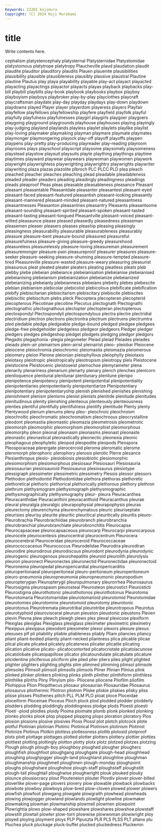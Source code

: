 ```yaml
---
Keywords: 22265 kojimura
Copyright: (C) 2024 Koji Murakami
---
```


# title

Write contents here.



cephalism platystencephaly platysternal Platysternidae Platystomidae platystomous platytrope
platytropy Plaucheville plaud plaudation plaudit plaudite plauditor plauditory plaudits Plauen
plauenite plausibilities plausibility plausible plausibleness plausibly plausive plaustral Plautine plautine
Plautus play playa playability playable play-act playact playacted playacting playactings
playactor playacts playas playback playbacks play-bill playbill playbills play-book playbook
playbooks playbox playboy playboyism playboys playbroker play-by-play playclothes playcraft playcraftsman
playdate play-day playday playdays play-down playdown playdowns played Player player
playerdom playeress players Playfair playfellow playfellows playfellowship playfere playfield playfolk
playful playfully playfulness playfulnesses playgirl playgirls playgoer playgoers playgoing playground
playgrounds playhouse playhouses playing playingly play-judging playland playlands playless playlet
playlets playlike playlist play-loving playmaker playmaking playman playmare playmate playmates
playmonger playmongering playock play-off playoff playoffs playpen playpens play-pretty play-producing
playreader play-reading playroom playrooms plays playschool playscript playsome playsomely playsomeness
playstead playstow playsuit playsuits playte plaything playthings playtime playtimes playward
playwear playwears playwoman playwomen playwork playwright playwrightess playwrighting playwrightry playwrights
playwriter playwriting plaza plazas plazolite plbroch PLC PLCC PLD plea
pleach pleached pleacher pleaches pleaching plead pleadable pleadableness pleaded pleader
pleaders pleading pleadingly pleadingness pleadings pleads pleaproof Pleas pleas pleasable
pleasableness pleasance Pleasant pleasant pleasantable Pleasantdale pleasanter pleasantest pleasant-eyed pleasant-faced
pleasant-featured pleasantish pleasant-looking pleasantly pleasant-mannered pleasant-minded pleasant-natured pleasantness pleasantnesses Pleasanton
pleasantries pleasantry Pleasants pleasantsome pleasant-sounding pleasant-spirited pleasant-spoken pleasant-tasted pleasant-tasting pleasant-tongued
Pleasantville pleasant-voiced pleasant-witted pleasaunce please pleased pleasedly pleasedness pleaseman pleasemen
pleaser pleasers pleases pleaship pleasing pleasingly pleasingness pleasurability pleasurable pleasurableness
pleasurably pleasure pleasure-bent pleasure-bound pleasured pleasureful pleasurefulness pleasure-giving pleasure-greedy pleasurehood
pleasureless pleasurelessly pleasure-loving pleasureman pleasurement pleasuremonger pleasure-pain pleasureproof pleasurer pleasures
pleasure-seeker pleasure-seeking pleasure-shunning pleasure-tempted pleasure-tired Pleasureville pleasure-wasted pleasure-weary pleasuring pleasurist
pleasurous pleat pleated pleater pleaters pleating pleatless pleats pleb plebby
plebe plebeian plebeiance plebeianisation plebeianise plebeianised plebeianising plebeianism plebeianization plebeianize
plebeianized plebeianizing plebeianly plebeianness plebeians plebeity plebes plebescite plebian plebianism
plebicolar plebicolist plebicolous plebificate plebification plebify plebiscitarian plebiscitarism plebiscitary plebiscite
plebiscites plebiscitic plebiscitum plebs pleck Plecoptera plecopteran plecopterid plecopterous Plecotinae
plecotine Plecotus plectognath Plectognathi plectognathic plectognathous plectopter plectopteran plectopterous plectospondyl
Plectospondyli plectospondylous plectra plectre plectridial plectridium plectron plectrons plectrontra plectrum
plectrums plectrumtra pled pledable pledge pledgeable pledge-bound pledged pledgee pledgees
pledge-free pledgeholder pledgeless pledgeor pledgeors Pledger pledger pledgers pledges pledgeshop
pledget pledgets pledging pledgor pledgors Plegadis plegaphonia -plegia plegometer Pleiad
pleiad Pleiades pleiades pleiads plein-air pleinairism plein-airist pleinairist pleio- pleiobar
Pleiocene pleiocene pleiochromia pleiochromic pleiomastia pleiomazia pleiomerous pleiomery pleion Pleione
pleionian pleiophyllous pleiophylly pleiotaxis pleiotaxy pleiotropic pleiotropically pleiotropism pleiotropy pleis
Pleistocene pleistocene Pleistocenic pleistoseist plemochoe plemyrameter plena plenarily plenariness plenarium
plenarty plenary plench plenches plenicorn pleniloquence plenilunal plenilunar plenilunary plenilune
plenipo plenipotence plenipotency plenipotent plenipotential plenipotentiality plenipotentiaries plenipotentiarily plenipotentiarize Plenipotentiary
plenipotentiary plenipotentiaryship plenish plenished plenishes plenishing plenishment plenism plenisms plenist
plenists plenitide plenitude plenitudes plenitudinous plenity plenshing plenteous plenteously plenteousness
plenties plentiful plentifully plentifulness plentify plentitude Plenty plenty Plentywood plenum
plenums pleny pleo- pleochroic pleochroism pleochroitic pleochromatic pleochromatism pleochroous pleocrystalline
pleodont pleomastia pleomastic pleomazia pleometrosis pleometrotic pleomorph pleomorphic pleomorphism pleomorphist
pleomorphous pleomorphy pleon pleonal pleonasm pleonasms pleonast pleonaste pleonastic pleonastical
pleonastically pleonectic pleonexia pleonic pleophagous pleophyletic pleopod pleopodite pleopods Pleospora
Pleosporaceae plerergate plerocercoid pleroma pleromatic plerome pleromorph plerophoric plerophory plerosis
plerotic Plerre plesance Plesianthropus plesio- plesiobiosis plesiobiotic plesiomorphic plesiomorphism plesiomorphous
plesiosaur Plesiosauri Plesiosauria plesiosaurian plesiosauroid Plesiosaurus plesiosaurus plesiotype plessigraph plessimeter
plessimetric plessimetry Plessis plessor plessors Plethodon plethodontid Plethodontidae plethora plethoras
plethoretic plethoretical plethoric plethorical plethorically plethorous plethory plethron plethrum plethysmogram
plethysmograph plethysmographic plethysmographically plethysmography pleur- pleura Pleuracanthea Pleuracanthidae Pleuracanthini pleuracanthoid
Pleuracanthus pleurae pleural pleuralgia pleuralgic pleurapophysial pleurapophysis pleuras pleurectomy pleurenchyma
pleurenchymatous pleuric pleuriseptate pleurisies pleurisy pleurite pleuritic pleuritical pleuritically pleuritis
pleuro- Pleurobrachia Pleurobrachiidae pleurobranch pleurobranchia pleurobranchial pleurobranchiate pleurobronchitis Pleurocapsa Pleurocapsaceae
pleurocapsaceous pleurocarp Pleurocarpi pleurocarpous pleurocele pleurocentesis pleurocentral pleurocentrum Pleurocera pleurocerebral
Pleuroceridae pleuroceroid Pleurococcaceae pleurococcaceous Pleurococcus Pleurodelidae Pleurodira pleurodiran pleurodire pleurodirous
pleurodiscous pleurodont pleurodynia pleurodynic pleurogenic pleurogenous pleurohepatitis pleuroid pleurolith pleurolysis
pleuron pleuronect Pleuronectes pleuronectid Pleuronectidae pleuronectoid Pleuronema pleuropedal pleuropericardial pleuropericarditis
pleuroperitonaeal pleuroperitoneal pleuro-peritoneum pleuroperitoneum pleuro-pneumonia pleuropneumonia pleuropneumonic pleuropodium pleuropterygian Pleuropterygii
pleuropulmonary pleurorrhea Pleurosaurus Pleurosigma pleurospasm pleurosteal Pleurosteon pleurostict Pleurosticti Pleurostigma
pleurothotonic pleurothotonos pleurothotonus Pleurotoma Pleurotomaria Pleurotomariidae pleurotomarioid pleurotomid Pleurotomidae pleurotomies
pleurotomine pleurotomoid pleurotomy pleurotonic pleurotonus Pleurotremata pleurotribal pleurotribe pleurotropous Pleurotus
pleurotyphoid pleurovisceral pleurum pleuston pleustonic pleustons Pleven plevin Plevna plew
plewch plewgh plews plex plexal plexicose plexiform Plexiglas plexiglas Plexiglass
plexiglass pleximeter pleximetric pleximetry Plexippus plexippus plexodont plexometer plexor plexors
plexure plexus plexuses plf pli pliability pliable pliableness pliably Pliam
pliancies pliancy pliant pliant-bodied pliantly pliant-necked pliantness plica plicable plicae
plical plicate plicated plicately plicateness plicater plicatile plicating plication plicative
plicato- plicatocontorted plicatocristate plicatolacunose plicatolobate plicatopapillose plicator plicatoundulate plicatulate plicature
plicidentine pliciferous pliciform plie plied plier pliers plies plight plighted
plighter plighters plighting plights plim plimmed plimming plimsol plimsole plimsoles
Plimsoll plimsoll plimsolls plimsols Pliner Plinian Plinius plink plinked plinker
plinkers plinking plinks plinth plinther plinthiform plinthless plinthlike plinths Pliny
Plinyism plio- Pliocene pliocene Pliofilm pliofilm Pliohippus Plion Pliopithecus pliosaur
pliosaurian Pliosauridae Pliosaurus pliosaurus pliothermic Pliotron pliotron Pliske pliskie pliskies
plisky pliss plisse plisses Plisthenes plitch PLL PLM PLO ploat
ploce Ploceidae ploceiform Ploceinae Ploceus Ploch plock plod plodded plodder
plodderly plodders plodding ploddingly ploddingness plodge plods Ploesti ploesti Ploeti
-ploid ploidies ploidy Ploima ploimate plomb plonk plonked plonking plonko
plonks plook plop plopped plopping plops ploration ploratory Plos plosion
plosions plosive plosives Ploss Plossl plot plotch plotcock plote plotful
Plotinian plotinian Plotinic Plotinical Plotinism plotinism Plotinist Plotinize Plotinus Plotkin
plotless plotlessness plotlib plotosid plotproof plots plott plottage plottages plotted
plotter plotters plottery plottier plotties plottiest plotting plottingly plotton plotty
plotx plotz plotzed plotzes plotzing Plough plough plough-boy ploughboy ploughed
plougher ploughers ploughfish ploughfoot ploughgang ploughgate plough-head ploughhead ploughing ploughjogger
plough-land ploughland ploughline ploughman ploughmanship ploughmell ploughmen plough-monday ploughpoint ploughs
ploughshare ploughshoe plough-staff ploughstaff ploughstilt plough-tail ploughtail ploughwise ploughwright plouk
plouked plouky plounce plousiocracy plout Plouteneion plouter Plovdiv plover plover-billed
ploverlike plover-page plovers plovery plow plowable plowback plowbacks plowbote plowboy
plowboys plow-bred plow-cloven plowed plower plowers plowfish plowfoot plowgang plowgate
plowgraith plowhead plowheads plowing plowjogger plowland plowlands plowlight plowline plowmaker
plowmaking plowman plowmanship plowmell plowmen plowpoint Plowrightia plows plow-shaped plowshare
plowshares plowshoe plowstaff plowstilt plowtail plowter plow-torn plowwise plowwoman plowwright
ploy ployed ploying ployment ploys PLP Plpuszta PLR PLS PLSS
PLT pltano plu Pluchea pluck pluckage pluck-buffet plucked pluckedness Pluckemin
